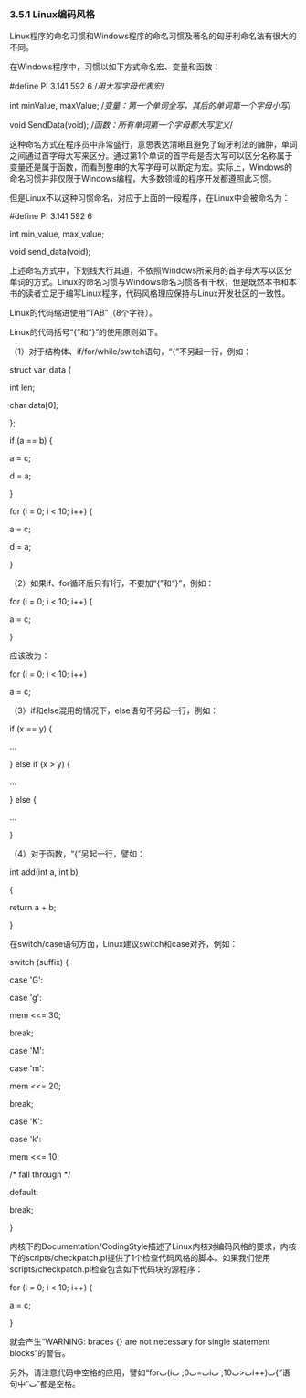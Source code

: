 ### 3.5.1 Linux编码风格

Linux程序的命名习惯和Windows程序的命名习惯及著名的匈牙利命名法有很大的不同。

在Windows程序中，习惯以如下方式命名宏、变量和函数：

#define PI 3.141 592 6 /*用大写字母代表宏*/ 
 
 int minValue, maxValue; /*变量：第一个单词全写，其后的单词第一个字母小写*/ 
 
 void SendData(void); /*函数：所有单词第一个字母都大写定义*/

这种命名方式在程序员中非常盛行，意思表达清晰且避免了匈牙利法的臃肿，单词之间通过首字母大写来区分。通过第1个单词的首字母是否大写可以区分名称属于变量还是属于函数，而看到整串的大写字母可以断定为宏。实际上，Windows的命名习惯并非仅限于Windows编程，大多数领域的程序开发都遵照此习惯。

但是Linux不以这种习惯命名，对应于上面的一段程序，在Linux中会被命名为：

#define PI 3.141 592 6 
 
 int min_value, max_value; 
 
 void send_data(void);

上述命名方式中，下划线大行其道，不依照Windows所采用的首字母大写以区分单词的方式。Linux的命名习惯与Windows命名习惯各有千秋，但是既然本书和本书的读者立足于编写Linux程序，代码风格理应保持与Linux开发社区的一致性。

Linux的代码缩进使用“TAB”（8个字符）。

Linux的代码括号“{”和“}”的使用原则如下。

（1）对于结构体、if/for/while/switch语句，“{”不另起一行，例如：

struct var_data { 
 
 int len; 
 
 char data[0];



};

if (a == b) { 
 
 a = c; 
 
 d = a; 
 
 }

for (i = 0; i < 10; i++) { 
 
 a = c; 
 
 d = a; 
 
 }

（2）如果if、for循环后只有1行，不要加“{”和“}”，例如：

for (i = 0; i < 10; i++) { 
 
 a = c; 
 
 }

应该改为：

for (i = 0; i < 10; i++) 
 
 a = c;

（3）if和else混用的情况下，else语句不另起一行，例如：

if (x == y) { 
 
 ... 
 
 } else if (x > y) { 
 
 ... 
 
 } else { 
 
 ... 
 
 }

（4）对于函数，“{”另起一行，譬如：

int add(int a, int b) 
 
 { 
 
 return a + b; 
 
 }

在switch/case语句方面，Linux建议switch和case对齐，例如：

switch (suffix) { 
 
 case 'G': 
 
 case 'g': 
 
 mem <<= 30; 
 
 break; 
 
 case 'M': 
 
 case 'm': 
 
 mem <<= 20; 
 
 break; 
 
 case 'K': 
 
 case 'k': 
 
 mem <<= 10; 
 
 /* fall through */ 
 
 default: 
 
 break; 
 
 }

内核下的Documentation/CodingStyle描述了Linux内核对编码风格的要求，内核下的scripts/checkpatch.pl提供了1个检查代码风格的脚本。如果我们使用scripts/checkpatch.pl检查包含如下代码块的源程序：



for (i = 0; i < 10; i++) { 
 
 a = c; 
 
 }

就会产生“WARNING: braces {} are not necessary for single statement blocks”的警告。

另外，请注意代码中空格的应用，譬如“forٮ(iٮ=ٮ0; ٮiٮ<ٮ10; ٮi++)ٮ{”语句中“ٮ”都是空格。

